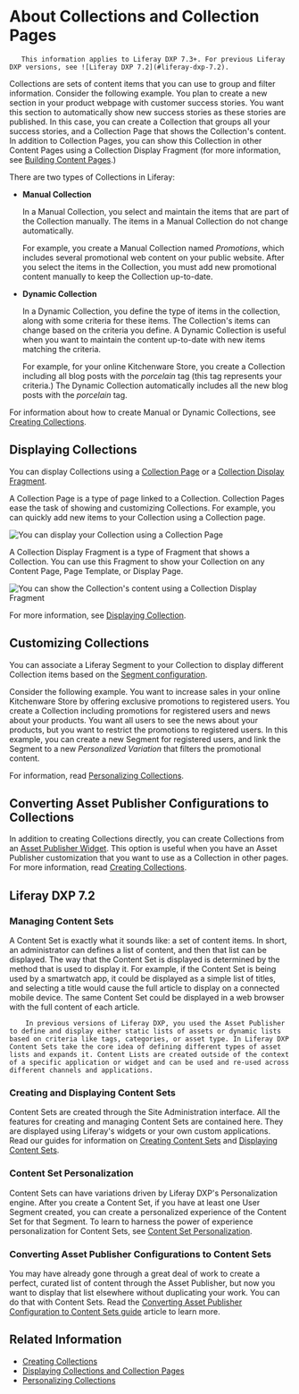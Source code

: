 # About Collections and Collection Pages

```note::
   This information applies to Liferay DXP 7.3+. For previous Liferay DXP versions, see ![Liferay DXP 7.2](#liferay-dxp-7.2).
```

Collections are sets of content items that you can use to group and filter information. Consider the following example. You plan to create a new section in your product webpage with customer success stories. You want this section to automatically show new success stories as these stories are published. In this case, you can create a Collection that groups all your success stories, and a Collection Page that shows the Collection's content. In addition to Collection Pages, you can show this Collection in other Content Pages using a Collection Display Fragment (for more information, see [Building Content Pages](../../site-building/creating-pages/building-and-managing-content-pages/building-content-pages.md).)

There are two types of Collections in Liferay:

- **Manual Collection**

    In a Manual Collection, you select and maintain the items that are part of the Collection manually. The items in a Manual Collection do not change automatically.

    For example, you create a Manual Collection named *Promotions*, which includes several promotional web content on your public website. After you select the items in the Collection, you must add new promotional content manually to keep the Collection up-to-date.

- **Dynamic Collection**

    In a Dynamic Collection, you define the type of items in the collection, along with some criteria for these items. The Collection's items can change based on the criteria you define. A Dynamic Collection is useful when you want to maintain the content up-to-date with new items matching the criteria.

    For example, for your online Kitchenware Store, you create a Collection including all blog posts with the *porcelain* tag (this tag represents your criteria.) The Dynamic Collection automatically includes all the new blog posts with the *porcelain* tag.

For information about how to create Manual or Dynamic Collections, see [Creating Collections](./creating-collections.md).

## Displaying Collections

You can display Collections using a [Collection Page](./displaying-collections-and-collection-pages.md#displaying-collections-using-a-collection-page) or a [Collection Display Fragment](./displaying-collections-and-collection-pages.md#displaying-collections-using-a-collection-display-fragment).

A Collection Page is a type of page linked to a Collection. Collection Pages ease the task of showing and customizing Collections. For example, you can quickly add new items to your Collection using a Collection page.

![You can display your Collection using a Collection Page](./about-collections-and-collection-pages/images/01.png)

A Collection Display Fragment is a type of Fragment that shows a Collection. You can use this Fragment to show your Collection on any Content Page, Page Template, or Display Page.

![You can show the Collection's content using a Collection Display Fragment](./about-collections-and-collection-pages/images/02.png)

For more information, see [Displaying Collection](./displaying-collections.md).

## Customizing Collections

You can associate a Liferay Segment to your Collection to display different Collection items based on the [Segment configuration](../../site-building/personalizing-site-experience/segmentation/creating-and-managing-user-segments.md).

Consider the following example. You want to increase sales in your online Kitchenware Store by offering exclusive promotions to registered users. You create a Collection including promotions for registered users and news about your products. You want all users to see the news about your products, but you want to restrict the promotions to registered users. In this example, you can create a new Segment for registered users, and link the Segment to a new *Personalized Variation* that filters the promotional content.

For information, read [Personalizing Collections](../../site-building/personalizing-site-experience/experience-personalization/personalizing-collections.md).

## Converting Asset Publisher Configurations to Collections

In addition to creating Collections directly, you can create Collections from an [Asset Publisher Widget](../../site-building/displaying-content/using-the-asset-publisher-widget/displaying-assets-intro.md). This option is useful when you have an Asset Publisher customization that you want to use as a Collection in other pages. For more information, read [Creating Collections](./creating-collections.md#creating-a-collection-from-an-asset-publisher).

## Liferay DXP 7.2

### Managing Content Sets

A Content Set is exactly what it sounds like: a set of content items. In short, an administrator can defines a list of content, and then that list can be displayed. The way that the Content Set is displayed is determined by the method that is used to display it. For example, if the Content Set is being used by a smartwatch app, it could be displayed as a simple list of titles, and selecting a title would cause the full article to display on a connected mobile device. The same Content Set could be displayed in a web browser with the full content of each article.

```note::
    In previous versions of Liferay DXP, you used the Asset Publisher to define and display either static lists of assets or dynamic lists based on criteria like tags, categories, or asset type. In Liferay DXP Content Sets take the core idea of defining different types of asset lists and expands it. Content Lists are created outside of the context of a specific application or widget and can be used and re-used across different channels and applications.
```

### Creating and Displaying Content Sets

Content Sets are created through the Site Administration interface. All the features for creating and managing Content Sets are contained here. They are displayed using Liferay's widgets or your own custom applications. Read our
guides for information on [Creating Content Sets](./creating-collections.md#creating-content-sets) and
[Displaying Content Sets](./displaying-collections-and-collection-pages.md#displaying-content-sets).

### Content Set Personalization

Content Sets can have variations driven by Liferay DXP's Personalization engine. After you create a Content Set, if you have at least one User Segment created, you can create a personalized experience of the Content Set for that Segment. To learn to harness the power of experience personalization for Content Sets, see [Content Set Personalization](../../site-building/personalizing-site-experience/experience-personalization/personalizing-collections.md#content-set-personalization).

### Converting Asset Publisher Configurations to Content Sets

You may have already gone through a great deal of work to create a perfect, curated list of content through the Asset Publisher, but now you want to display that list elsewhere without duplicating your work. You can do that with Content Sets. Read the [Converting Asset Publisher Configuration to Content Sets guide](./creating-collections.md#converting-asset-publisher-configurations-to-content-sets) article to learn more.

## Related Information

- [Creating Collections](./creating-collections.md)
- [Displaying Collections and Collection Pages](./displaying-collections-and-collection-pages.md)
- [Personalizing Collections](../../site-building/personalizing-site-experience/experience-personalization/personalizing-collections.md)
